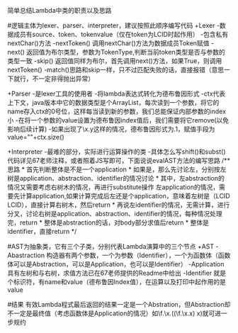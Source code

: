 简单总结Lambda中类的职责以及思路

#逻辑主体为lexer、parser、interpreter，建议按照此顺序编写代码
+Lexer
 -数据成员有source、token、tokenvalue（仅在token为LCID时起作用）
 -包含私有nextChar()方法
 -nextToken() 调用nextChar()方法为数据成员Token赋值
 -next() 返回值为布尔类型，参数为TokenType,判断当前token类型是否与参数的类型一致
 -skip() 返回值同样为布尔，首先调用next()方法，如果True，则调用nextToken()
 -match()思路和skip一样，只不过匹配失败的话，直接报错（意思一下就行，不一定非得抛出异常）

 +Parser
  -是lexer工具的使用者
  -将lambda表达式转化为德布鲁因形式
  -ctx代表上下文，java版本中它的数据类型是个ArrayList，每次读到一个参数，将它的name存入ctx的0号位，这样每当读到新的参数，我们总能保证内部参数的index小
  -在将一个参数的value设置为德布鲁因index值后，我们需要将它remove(以免影响后续计算)
  -如果出现了\x.y这样的情况，德布鲁因形式为\.1，赋值手段为value=""+ctx.size()

 +Interpreter
  -最难的部分，实际进行运算操作的类
  -具体怎么写shift()和subst()代码详见67老师注释，或者照着JS写即可，下面说说evalAST方法的编写思路 
        /**思路
         * 首先判断整体是不是一个application
         * 如果是，那么先讨论左，分别按左树是application、abstraction、identifier的情况讨论
         *     其中，左abstraction的情况又需要考虑右树木的情况，再进行substitute操作
               左application的情况，需要先计算application,如果计算完成后左还是个application，意味着左树是（LCID LCID），直接计算右树木，然后return
         *     再说左identifier的情况，无需计算，进行分叉，讨论右树是application、abstraction、identifier的情况，每种情况处理完，return
         * 整体是abstraction的话，对body部分求值后return
         * 整体是identifier，直接return
         */

#AST为抽象类，它有三个子类，分别代表Lambda演算中的三个节点
+AST
 -Abastraction 构造器有两个参数，一个为参数（Identifier），一个为函数体（函数体可以是Abstraction，可以是Application，也可以是Identifier）
 -Application 具有左树和与右树，求值方法已在67老师提供的Readme中给出
 -Identifier 就是个标识符，有name和value（德布鲁因Index值），在运算以及打印中起作用的是value

 #结果
 有效Lambda程式最后返回的结果一定是一个Abstration，但Abstraction却不一定是最终值（考虑函数体是Application的情况）如\f.\x.((\f.\x.x) x)就可进一步规约